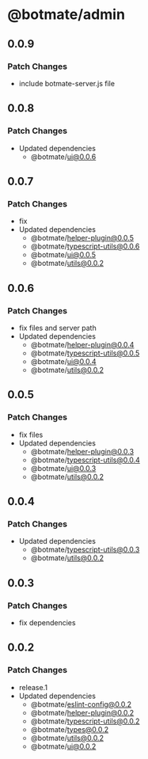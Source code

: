 # @botmate/admin

## 0.0.9

### Patch Changes

- include botmate-server.js file

## 0.0.8

### Patch Changes

- Updated dependencies
  - @botmate/ui@0.0.6

## 0.0.7

### Patch Changes

- fix
- Updated dependencies
  - @botmate/helper-plugin@0.0.5
  - @botmate/typescript-utils@0.0.6
  - @botmate/ui@0.0.5
  - @botmate/utils@0.0.2

## 0.0.6

### Patch Changes

- fix files and server path
- Updated dependencies
  - @botmate/helper-plugin@0.0.4
  - @botmate/typescript-utils@0.0.5
  - @botmate/ui@0.0.4
  - @botmate/utils@0.0.2

## 0.0.5

### Patch Changes

- fix files
- Updated dependencies
  - @botmate/helper-plugin@0.0.3
  - @botmate/typescript-utils@0.0.4
  - @botmate/ui@0.0.3
  - @botmate/utils@0.0.2

## 0.0.4

### Patch Changes

- Updated dependencies
  - @botmate/typescript-utils@0.0.3
  - @botmate/utils@0.0.2

## 0.0.3

### Patch Changes

- fix dependencies

## 0.0.2

### Patch Changes

- release.1
- Updated dependencies
  - @botmate/eslint-config@0.0.2
  - @botmate/helper-plugin@0.0.2
  - @botmate/typescript-utils@0.0.2
  - @botmate/types@0.0.2
  - @botmate/utils@0.0.2
  - @botmate/ui@0.0.2
